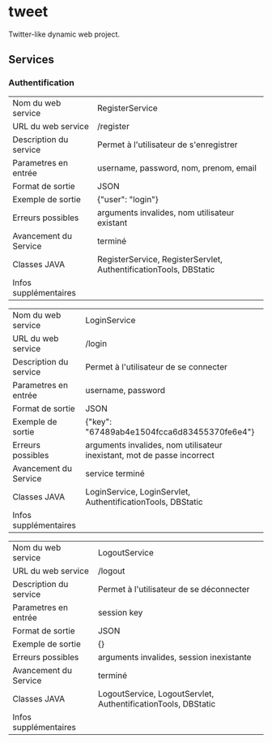 # tweet
Twitter-like dynamic web project.

## Services

### Authentification

|   |   |
|---|---|
| Nom du web service | RegisterService |
| URL du web service | /register |
| Description du service | Permet à l'utilisateur de s'enregistrer |
| Parametres en entrée | username, password, nom, prenom, email |
| Format de sortie | JSON |
| Exemple de sortie | {"user": "login"} |
| Erreurs possibles | arguments invalides, nom utilisateur existant |
| Avancement du Service | terminé |
| Classes JAVA | RegisterService, RegisterServlet, AuthentificationTools, DBStatic |
| Infos supplémentaires | |


|   |   |
|---|---|
| Nom du web service | LoginService |
| URL du web service | /login |
| Description du service | Permet à l'utilisateur de se connecter |
| Parametres en entrée | username, password |
| Format de sortie | JSON |
| Exemple de sortie | {"key": "67489ab4e1504fcca6d83455370fe6e4"} |
| Erreurs possibles | arguments invalides, nom utilisateur inexistant, mot de passe incorrect |
| Avancement du Service | service terminé |
| Classes JAVA | LoginService, LoginServlet, AuthentificationTools, DBStatic |
| Infos supplémentaires | |


|   |   |
|---|---|
| Nom du web service | LogoutService |
| URL du web service | /logout |
| Description du service | Permet à l'utilisateur de se déconnecter |
| Parametres en entrée | session key |
| Format de sortie | JSON |
| Exemple de sortie | {} |
| Erreurs possibles | arguments invalides, session inexistante |
| Avancement du Service | terminé |
| Classes JAVA | LogoutService, LogoutServlet, AuthentificationTools, DBStatic |
| Infos supplémentaires | |
